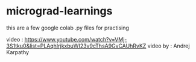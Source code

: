 # micrograd-learnings
this are a  few google colab .py files for practising 

video : https://www.youtube.com/watch?v=VMj-3S1tku0&list=PLAqhIrjkxbuWI23v9cThsA9GvCAUhRvKZ 
video by : Andrej Karpathy
